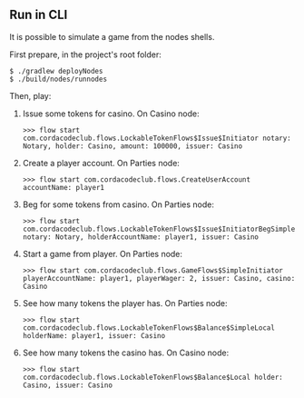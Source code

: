 ## Run in CLI

It is possible to simulate a game from the nodes shells.

First prepare, in the project's root folder:

```shell
$ ./gradlew deployNodes
$ ./build/nodes/runnodes
```

Then, play:

1. Issue some tokens for casino. On Casino node:

    ```shell
    >>> flow start com.cordacodeclub.flows.LockableTokenFlows$Issue$Initiator notary: Notary, holder: Casino, amount: 100000, issuer: Casino
    ```
2. Create a player account. On Parties node:

    ```shell
    >>> flow start com.cordacodeclub.flows.CreateUserAccount accountName: player1
    ```
3. Beg for some tokens from casino. On Parties node:

    ```shell
    >>> flow start com.cordacodeclub.flows.LockableTokenFlows$Issue$InitiatorBegSimple notary: Notary, holderAccountName: player1, issuer: Casino
    ```
4. Start a game from player. On Parties node:

    ```shell
    >>> flow start com.cordacodeclub.flows.GameFlows$SimpleInitiator playerAccountName: player1, playerWager: 2, issuer: Casino, casino: Casino
    ```
5. See how many tokens the player has. On Parties node:

    ```shell
    >>> flow start com.cordacodeclub.flows.LockableTokenFlows$Balance$SimpleLocal holderName: player1, issuer: Casino
    ```
6. See how many tokens the casino has. On Casino node:

    ```shell
    >>> flow start com.cordacodeclub.flows.LockableTokenFlows$Balance$Local holder: Casino, issuer: Casino
    ```

